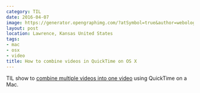 ```yaml
---
category: TIL
date: 2016-04-07
image: https://generator.opengraphimg.com/?atSymbol=true&author=webology&authorSize=text-2xl&style=modern&tags=mac%2Cosx%2Cvideo&title=How+to+combine+videos+in+QuickTime+on+OS+X
layout: post
location: Lawrence, Kansas United States
tags:
- mac
- osx
- video
title: How to combine videos in QuickTime on OS X
---
```


TIL show to [combine multiple videos into one video](http://thesweetsetup.com/how-to-combine-videos-in-quicktime-on-os-x/) using QuickTime on a Mac.